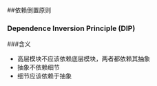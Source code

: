 ##依赖倒置原则
### Dependence Inversion Principle (DIP)
###含义

- 高层模块不应该依赖底层模块，两者都依赖其抽象
- 抽象不依赖细节
- 细节应该依赖于抽象
